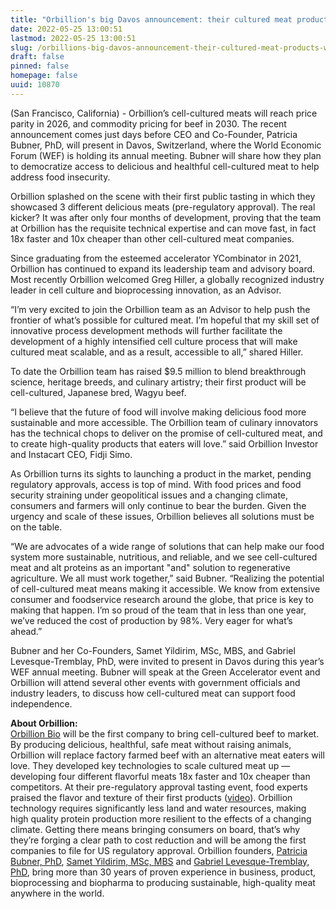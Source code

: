 ```yaml
---
title: "Orbillion's big Davos announcement: their cultured meat products will achieve price parity by 2026"
date: 2022-05-25 13:00:51
lastmod: 2022-05-25 13:00:51
slug: /orbillions-big-davos-announcement-their-cultured-meat-products-will-achieve-price-parity
draft: false
pinned: false
homepage: false
uuid: 10870
---
```

<p>(San Francisco, California) - Orbillion’s cell-cultured meats will reach price parity in 2026, and commodity pricing for beef in 2030. The recent announcement comes just days before CEO and Co-Founder, Patricia Bubner, PhD, will present in Davos, Switzerland, where the World Economic Forum (WEF) is holding its annual meeting. Bubner will share how they plan to democratize access to delicious and healthful cell-cultured meat to help address food insecurity.</p>
<p>Orbillion splashed on the scene with their first public tasting in which they showcased 3 different delicious meats (pre-regulatory approval). The real kicker? It was after only four months of development, proving that the team at Orbillion has the requisite technical expertise and can move fast, in fact 18x faster and 10x cheaper than other cell-cultured meat companies.</p>
<p>Since graduating from the esteemed accelerator YCombinator in 2021, Orbillion has continued to expand its leadership team and advisory board. Most recently Orbillion welcomed Greg Hiller, a globally recognized industry leader in cell culture and bioprocessing innovation, as an Advisor.</p>
<p>“I’m very excited to join the Orbillion team as an Advisor to help push the frontier of what’s possible for cultured meat. I’m hopeful that my skill set of innovative process development methods will further facilitate the development of a highly intensified cell culture process that will make cultured meat scalable, and as a result, accessible to all,” shared Hiller.</p>
<p>To date the Orbillion team has raised $9.5 million to blend breakthrough science, heritage breeds, and culinary artistry; their first product will be cell-cultured, Japanese bred, Wagyu beef.</p>
<p>“I believe that the future of food will involve making delicious food more sustainable and more accessible. The Orbillion team of culinary innovators has the technical chops to deliver on the promise of cell-cultured meat, and to create high-quality products that eaters will love.” said Orbillion Investor and Instacart CEO, Fidji Simo.</p>
<p>As Orbillion turns its sights to launching a product in the market, pending regulatory approvals, access is top of mind. With food prices and food security straining under geopolitical issues and a changing climate, consumers and farmers will only continue to bear the burden. Given the urgency and scale of these issues, Orbillion believes all solutions must be on the table.</p>
<p>“We are advocates of a wide range of solutions that can help make our food system more sustainable, nutritious, and reliable, and we see cell-cultured meat and alt proteins as an important "and" solution to regenerative agriculture. We all must work together,” said Bubner. “Realizing the potential of cell-cultured meat means making it accessible. We know from extensive consumer and foodservice research around the globe, that price is key to making that happen. I’m so proud of the team that in less than one year, we’ve reduced the cost of production by 98%. Very eager for what’s ahead.”</p>
<p>Bubner and her Co-Founders, Samet Yildirim, MSc, MBS, and Gabriel Levesque-Tremblay, PhD, were invited to present in Davos during this year’s WEF annual meeting. Bubner will speak at the Green Accelerator event and Orbillion will attend several other events with government officials and industry leaders, to discuss how cell-cultured meat can support food independence.</p>
<p><strong>About Orbillion:</strong><br />
<a href="https://www.orbillion.com/">Orbillion Bio</a> will be the first company to bring cell-cultured beef to market. By producing delicious, healthful, safe meat without raising animals, Orbillion will replace factory farmed beef with an alternative meat eaters will love. They developed key technologies to scale cultured meat up — developing four different flavorful meats 18x faster and 10x cheaper than competitors. At their pre-regulatory approval tasting event, food experts praised the flavor and texture of their first products (<a href="https://www.youtube.com/watch?v=57Ku7T_kY6M&ab_channel=PatriciaBubner">video</a>). Orbillion technology requires significantly less land and water resources, making high quality protein production more resilient to the effects of a changing climate. Getting there means bringing consumers on board, that’s why they’re forging a clear path to cost reduction and will be among the first companies to file for US regulatory approval. Orbillion founders, <a href="https://www.linkedin.com/in/patriciabubner/">Patricia Bubner, PhD</a>, <a href="https://www.linkedin.com/in/ssyildirim/">Samet Yildirim, MSc, MBS</a> and <a href="https://www.linkedin.com/in/gabriel-levesque-tremblay-42349629/">Gabriel Levesque-Tremblay, PhD</a>, bring more than 30 years of proven experience in business, product, bioprocessing and biopharma to producing sustainable, high-quality meat anywhere in the world.</p>
